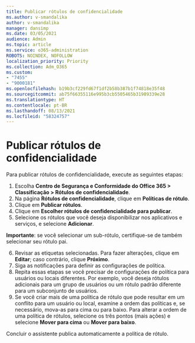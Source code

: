```yaml
---
title: Publicar rótulos de confidencialidade
ms.author: v-smandalika
author: v-smandalika
manager: dansimp
ms.date: 03/05/2021
audience: Admin
ms.topic: article
ms.service: o365-administration
ROBOTS: NOINDEX, NOFOLLOW
localization_priority: Priority
ms.collection: Adm_O365
ms.custom:
- "7455"
- "9000181"
ms.openlocfilehash: b19b3cf229fd67f1df2b58b387b1f74818e35f48
ms.sourcegitcommit: ab75f66355116e995b3cb5505465b31989339e28
ms.translationtype: HT
ms.contentlocale: pt-BR
ms.lasthandoff: 08/13/2021
ms.locfileid: "58324757"
---
```

# <a name="publish-sensitivity-labels"></a>Publicar rótulos de confidencialidade

Para publicar rótulos de confidencialidade, execute as seguintes etapas:

1. Escolha **Centro de Segurança e Conformidade do Office 365 > Classificação > Rótulos de confidencialidade**.
2. Na página **Rótulos de confidencialidade**, clique em **Políticas de rótulo**.
3. Clique em **Publicar rótulos**.
4. Clique em **Escolher rótulos de confidencialidade para publicar**. 
5. Selecione os rótulos que você deseja disponibilizar nos aplicativos e serviços, e selecione **Adicionar**.

**Importante**: se você selecionar um sub-rótulo, certifique-se de também selecionar seu rótulo pai.

6. Revisar as etiquetas selecionadas. Para fazer alterações, clique em **Editar**; caso contrário, clique **Próximo**.
7. Siga as notificações para definir as configurações de política.
8. Repita essas etapas se você precisar de configurações de política para usuários ou locais diferentes. Por exemplo, você deseja rótulos adicionais para um grupo de usuários ou um rótulo padrão diferente para um subconjunto de usuários.
9. Se você criar mais de uma política de rótulo que pode resultar em um conflito para um usuário ou local, examine a ordem das políticas e, se necessário, mova-as para cima ou para baixo. Para alterar a ordem de uma política de rótulos, selecione os três pontos (mais ações) e selecione **Mover para cima** ou **Mover para baixo**.

Concluir o assistente publica automaticamente a política de rótulo.

